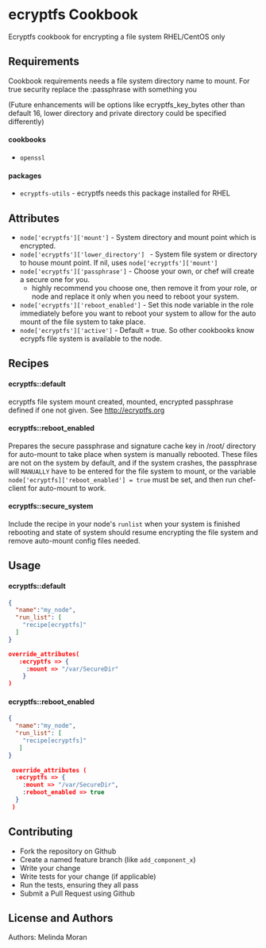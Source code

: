 ecryptfs Cookbook
====================
Ecryptfs cookbook for encrypting a file system RHEL/CentOS only 


Requirements
------------
Cookbook requirements needs a file system directory name to mount. 
For true security replace the :passphrase with something you 

(Future enhancements will be options like ecryptfs_key_bytes other than default 16, 
lower directory and private directory could be specified differently)

#### cookbooks
- `openssl` 

#### packages
- `ecryptfs-utils` - ecryptfs needs this package installed for RHEL

Attributes
----------
* `node['ecryptfs']['mount']` - System directory and mount point which is encrypted. 
* `node['ecryptfs']['lower_directory'] ` - System file system or directory to house mount point. If nil, uses `node['ecryptfs']['mount']`
* `node['ecryptfs']['passphrase']` - Choose your own, or chef will create a secure one for you.
  - highly recommend you choose one, then remove it from your role, or node and replace it only when you need to reboot
    your system. 
* `node['ecryptfs']['reboot_enabled']` - Set this node variable in the role immediately before you want to reboot your system to allow for the auto mount of the file system to take place.
* `node['ecryptfs']['active']` - Default = true.  So other cookbooks know ecrypfs file system is available to the node.

Recipes
-------

#### ecryptfs::default
ecryptfs file system mount created, mounted, encrypted passphrase defined if one not given. See http://ecryptfs.org

#### ecryptfs::reboot_enabled
Prepares the secure passphrase and signature cache key in /root/ directory for auto-mount to take place when system 
is manually rebooted.  These files are not on the system by default, and if the system crashes, the passphrase will 
`MANUALLY` have to be entered for the file system to mount, or the variable `node['ecryptfs]['reboot_enabled'] = true` 
must be set, and then run chef-client for auto-mount to work.

#### ecryptfs::secure_system
Include the recipe in your node's `runlist` when your system is finished rebooting and state of system should resume 
encrypting the file system and remove auto-mount config files needed. 

Usage
-----

#### ecryptfs::default
```json
{
  "name":"my_node",
  "run_list": [
    "recipe[ecryptfs]"
  ]
}

override_attributes(
   :ecryptfs => {  
     :mount => "/var/SecureDir" 
    }
)

```

#### ecryptfs::reboot_enabled
```json
{
  "name":"my_node",
  "run_list": [
    "recipe[ecryptfs]"
   ]
}
   
 override_attributes (
  :ecryptfs => {
    :mount => "/var/SecureDir", 
    :reboot_enabled => true
  }
 )  
```


Contributing
------------

*  Fork the repository on Github
*  Create a named feature branch (like `add_component_x`)
*  Write your change
*  Write tests for your change (if applicable)
*  Run the tests, ensuring they all pass
*  Submit a Pull Request using Github

License and Authors
-------------------
Authors: Melinda Moran 

